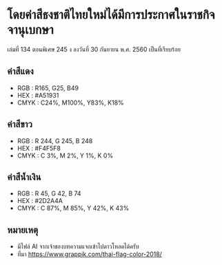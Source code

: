 # โดยค่าสีธงชาติไทยใหม่ได้มีการประกาศในราชกิจจานุเบกษา #

เล่มที่ 134 ตอนพิเศษ 245 ง ลงวันที่ 30 กันยายน พ.ศ. 2560 เป็นที่เรียบร้อย

## ค่าสีแดง ##

* RGB : R165, G25, B49
* HEX : #A51931
* CMYK : C24%, M100%, Y83%, K18%


## ค่าสีขาว ##

* RGB : R 244, G 245, B 248
* HEX : #F4F5F8
* CMYK : C 3%, M 2%, Y 1%, K 0%

## ค่าสีน้ำเงิน ##

* RGB : R 45, G 42, B 74
* HEX : #2D2A4A
* CMYK : C 87%, M 85%, Y 42%, K 43%

## หมายเหตุ ##
* มีไฟล์ AI จากเจ้าของบทความแจกเข้าไปดาวโหลดได้ครับ
* ที่มา https://www.grappik.com/thai-flag-color-2018/